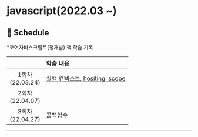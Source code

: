 # javascript(2022.03 ~)


## 📅 Schedule
*코어자바스크립트(정재남) 책 학습 기록

|                                   | 학습 내용                                                         |
| :-------------------------------: | :----------------------------------------------------------- |
| 1회차<br />(22.03.24)  | [실행 컨텍스트, hositing, scope](https://szzii.notion.site/hositing-scope-3fb5e84a944a4da693cdf3ff3bf2f53b)|
| 2회차<br />(22.04.07)  |  |
| 3회차<br />(22.04.27)  | [콜백함수](https://szzii.notion.site/68007601aea6487bbbda4652aebb4037) |

------

